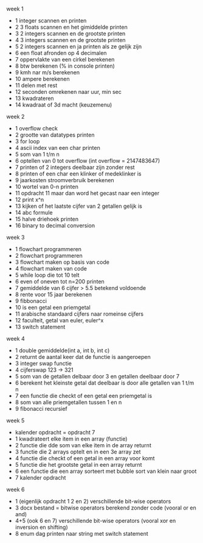 week 1
- 1 integer scannen en printen
- 2 3 floats scannen en het gimiddelde printen
- 3 2 integers scannen en de grootste printen
- 4 3 integers scannen en de grootste printen
- 5 2 integers scannen en ja printen als ze gelijk zijn
- 6 een float afronden op 4 decimalen
- 7 oppervlakte van een cirkel berekenen
- 8 btw berekenen (% in console printen)
- 9 kmh nar m/s berekenen
- 10 ampere berekenen
- 11 delen met rest
- 12 seconden omrekenen naar uur, min sec
- 13 kwadrateren
- 14 kwadraat of 3d macht (keuzemenu)

week 2
- 1 overflow check
- 2 grootte van datatypes printen
- 3 for loop
- 4 ascii index van een char printen
- 5 som van 1 t/m n
- 6 optellen van 0 tot overflow (int overflow = 2147483647)
- 7 printen of 2 integers deelbaar zijn zonder rest
- 8 printen of een char een klinker of medeklinker is
- 9 jaarkosten stroomverbruik berekenen
- 10 wortel van 0-n printen
- 11 opdracht 11 maar dan word het gecast naar een integer
- 12 print x^n
- 13 kijken of het laatste cijfer van 2 getallen gelijk is
- 14 abc formule
- 15 halve driehoek printen
- 16 binary to decimal conversion

week 3
- 1 flowchart programmeren
- 2 flowchart programmeren
- 3 flowchart maken op basis van code
- 4 flowchart maken van code
- 5 while loop die tot 10 telt
- 6 even of oneven tot n=200 printen
- 7 gemiddelde van 6 cijfer > 5.5 betekend voldoende
- 8 rente voor 15 jaar berekenen
- 9 fibbonacci
- 10 is een getal een priemgetal
- 11 arabische standaard cijfers naar romeinse cijfers
- 12 faculteit, getal van euler, euler^x
- 13 switch statement

week 4
- 1 double gemiddelde(int a, int b, int c)
- 2 returnt de aantal keer dat de functie is aangeroepen
- 3 integer swap functie
- 4 cijferswap 123 -> 321
- 5 som van de getallen delbaar door 3 en getallen deelbaar door 7
- 6 berekent het kleinste getal dat deelbaar is door alle getallen van 1 t/m n
- 7 een functie die checkt of een getal een priemgetal is
- 8 som van alle priemgetallen tussen 1 en n
- 9 fibonacci recursief

week 5
- kalender opdracht = opdracht 7
- 1 kwadrateert elke item in een array (functie)
- 2 functie die dde som van elke item in de array returnt
- 3 functie die 2 arrays optelt en in een 3e array zet
- 4 functie die checkt of een getal in een array voor komt
- 5 functie die het grootste getal in een array returnt
- 6 een functie die een array sorteert met bubble sort van klein naar groot
- 7 kalender opdracht

week 6
- 1 (eigenlijk opdracht 1 2 en 2) verschillende bit-wise operators
- 3 docx bestand = bitwise operators berekend zonder code (vooral or en and)
- 4+5 (ook 6 en 7) verschillende bit-wise operators (vooral xor en inversion en shifting)
- 8 enum dag printen naar string met switch statement
